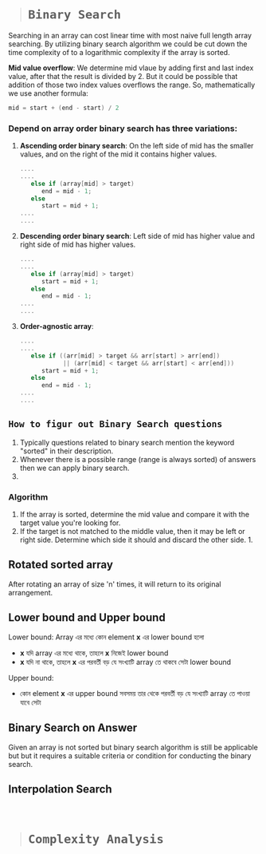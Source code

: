 > # **```Binary Search```**

Searching in an array can cost linear time with most naive full length array searching. By utilizing binary search algorithm we could be cut down the time complexity of to a logarithmic complexity if the array is sorted.

**Mid value overflow**: We determine mid vlaue by adding first and last index value, after that the result is divided by 2. But it could be possible that addition of those two index values overflows the range. So, mathematically we use another formula:
```cpp
mid = start + (end - start) / 2
```

### Depend on array order binary search has three variations: 
1. **Ascending order binary search**: On the left side of mid has the smaller values, and on the right of the mid it contains higher values.
   ```cpp
   ....
   ....
      else if (array[mid] > target)
         end = mid - 1;
      else
         start = mid + 1;
   ....
   ....
   ```
2. **Descending order binary search**: Left side of mid has higher value and right side of mid has higher values. 
   ```cpp
   ....
   ....
      else if (array[mid] > target)
         start = mid + 1;
      else
         end = mid - 1;
   ....
   ....
   ```
3. **Order-agnostic array**:
   ```cpp
   ....
   ....
      else if ((arr[mid] > target && arr[start] > arr[end]) 
               || (arr[mid] < target && arr[start] < arr[end]))
         start = mid + 1;
      else
         end = mid - 1;
   ....
   ....
   ```

## ```How to figur out Binary Search questions```
1. Typically questions related to binary search mention the keyword "sorted" in their description.
2. Whenever there is a possible range (range is always sorted) of answers then we can apply binary search.
3. 

### Algorithm
1. If the array is sorted, determine the mid value and compare it with the target value you're looking for. 
2. If the target is not matched to the middle value, then it may be left or right side. Determine which side it should and discard the other side. 
   1. 


## Rotated sorted array 


After rotating an array of size 'n' times, it will return to its original arrangement.


## Lower bound and Upper bound
Lower bound: Array এর মধ্যে কোন element **x** এর lower bound হলো
- **x** যদি  array এর মধ্যে থাকে, তাহলে **x** নিজেই lower bound
- **x** যদি না থাকে, তাহলে **x** এর পরবর্তী বড় যে সংখ্যাটি array তে থাকবে সেটা lower bound

Upper bound:
- কোন element **x** এর upper bound সবসময় তার থেকে পরবর্তী বড় যে সংখ্যাটি array তে পাওয়া যাবে সেটা 

## Binary Search on Answer
Given an array is not sorted but binary search algorithm is still be applicable but but it requires a suitable criteria or condition for conducting the binary search.

## Interpolation Search

&nbsp;

> # **```Complexity Analysis```**


